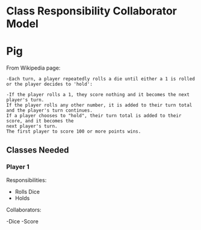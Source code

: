 # Class Responsibility Collaborator Model
# Pig

From Wikipedia page:
    
    -Each turn, a player repeatedly rolls a die until either a 1 is rolled or the player decides to 'hold':

    -If the player rolls a 1, they score nothing and it becomes the next player's turn.
    If the player rolls any other number, it is added to their turn total and the player's turn continues.
    If a player chooses to "hold", their turn total is added to their score, and it becomes the 
    next player's turn.
    The first player to score 100 or more points wins.


## Classes Needed

### Player 1

Responsibilities:

- Rolls Dice
- Holds

Collaborators:

-Dice
-Score